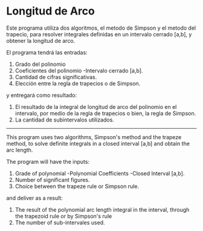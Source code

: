 # Longitud de Arco

Este programa utiliza dos algoritmos, el metodo de Simpson y el metodo del trapecio, para resolver
integrales definidas en un intervalo cerrado [a,b], y obtener la longitud de arco.

El programa tendrá las entradas:

   1. Grado del polinomio 
   2. Coeficientes del polinomio -Intervalo cerrado [a,b]. 
   3. Cantidad de cifras significativas. 
   4. Elección entre la regla de trapecios o de Simpson.

y entregará como resultado:

  1. El resultado de la integral de longitud de arco del polinomio en el intervalo, por medio de la regla de trapecios o bien, la regla de Simpson. 
  2. La cantidad de subintervalos utilizados.

-----------------------------------------------------------------------------------------------------------------------------------------------------------------------------------
This program uses two algorithms, Simpson's method and the trapeze method, to solve definite integrals in a closed interval [a,b] and obtain the arc length.

The program will have the inputs:
	
  1. Grade of polynomial -Polynomial Coefficients -Closed Interval [a,b]. 
  2. Number of significant figures. 
  3. Choice between the trapeze rule or Simpson rule.

and deliver as a result:

  1. The result of the polynomial arc length integral in the interval, through the trapezoid rule or by Simpson's rule 
  2. The number of sub-intervales used.
